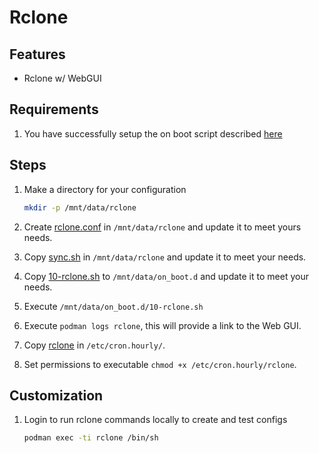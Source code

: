 # Rclone

## Features

- Rclone w/ WebGUI

## Requirements

1. You have successfully setup the on boot script described [here](https://github.com/boostchicken-dev/udm-utilities/tree/main/on-boot-script)

## Steps

1. Make a directory for your configuration

    ```sh
    mkdir -p /mnt/data/rclone
    ```

2. Create [rclone.conf](https://rclone.org/commands/rclone_config/) in `/mnt/data/rclone` and update it to meet yours needs.
3. Copy [sync.sh](sync.sh) in `/mnt/data/rclone` and update it to meet your needs.
4. Copy [10-rclone.sh](10-rclone.sh) to `/mnt/data/on_boot.d` and update it to meet your needs.
5. Execute `/mnt/data/on_boot.d/10-rclone.sh`
6. Execute `podman logs rclone`, this will provide a link to the Web GUI.
7. Copy [rclone](rclone) in `/etc/cron.hourly/`.
8. Set permissions to executable `chmod +x /etc/cron.hourly/rclone`.

## Customization

1. Login to run rclone commands locally to create and test configs 

    ```sh
    podman exec -ti rclone /bin/sh
    ```
